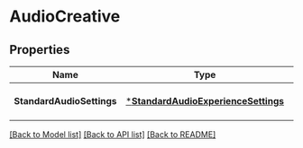 # AudioCreative

## Properties
Name | Type | Description | Notes
------------ | ------------- | ------------- | -------------
**StandardAudioSettings** | [***StandardAudioExperienceSettings**](StandardAudioExperienceSettings.md) |  | [optional] [default to null]

[[Back to Model list]](../README.md#documentation-for-models) [[Back to API list]](../README.md#documentation-for-api-endpoints) [[Back to README]](../README.md)

